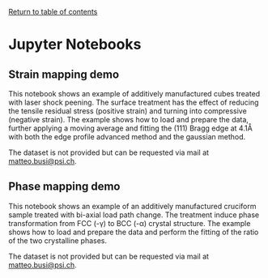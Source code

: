 [Return to table of contents](index.md)<br/>
# Jupyter Notebooks

## Strain mapping demo
This notebook shows an example of additively manufactured cubes treated with laser shock peening. The surface treatment has the effect of reducing the tensile residual stress (positive strain) and turning into compressive (negative strain).
The example shows how to load and prepare the data, further applying a moving average and fitting the (111) Bragg edge at 4.1Å with both the edge profile advanced method and the gaussian method.

The dataset is not provided but can be requested via mail at [matteo.busi@psi.ch](matteo.busi@psi.ch).

## Phase mapping demo
This notebook shows an example of an additively manufactured cruciform sample treated with bi-axial load path change. The treatment induce phase transformation from FCC (-γ) to BCC (-α) crystal structure.
The example shows how to load and prepare the data and perform the fitting of the ratio of the two crystalline phases.

The dataset is not provided but can be requested via mail at [matteo.busi@psi.ch](matteo.busi@psi.ch).
